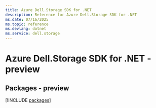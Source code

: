 ```yaml
---
title: Azure Dell.Storage SDK for .NET
description: Reference for Azure Dell.Storage SDK for .NET
ms.date: 07/16/2025
ms.topic: reference
ms.devlang: dotnet
ms.service: dell.storage
---
```

# Azure Dell.Storage SDK for .NET - preview
## Packages - preview
[!INCLUDE [packages](dell.storage-index.md)]